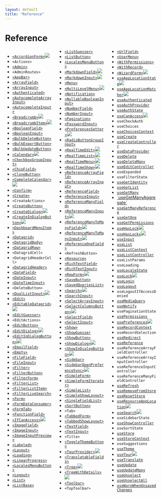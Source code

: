 ```yaml
---
layout: default
title: "Reference"
---
```


# Reference

<div style="column-count:3" markdown="1">

* [`<AccordionForm>`](https://marmelab.com/ra-enterprise/modules/ra-form-layout#accordionform)<img class="icon" src="./img/premium.svg" />
* `<Actions>`
* [`<Admin>`](./Admin.md)
* `<AdminRoutes>`
* [`<AppBar>`](./Theming.md#customizing-the-appbar-content)
* [`<ArrayField>`](./ArrayField.md)
* [`<ArrayInput>`](./ArrayInput.md)
* [`<Authenticated>`](./Authenticated.md)
* [`<AutocompleteArrayInput>`](./AutocompleteArrayInput.md)
* [`<AutocompleteInput>`](./AutocompleteInput.md)
* [`<Breadcrumb>`](./Breadcrumb.md)<img class="icon" src="./img/premium.svg" />
* [`<BreadcrumbItem>`](./Breadcrumb.md#breadcrumbitem)<img class="icon" src="./img/premium.svg" />
* [`<BooleanField>`](./BooleanField.md)
* [`<BooleanInput>`](./BooleanInput.md)
* [`<BulkDeleteButton>`](./Buttons.md#bulkdeletebutton)
* [`<BulkExportButton>`](./Buttons.md#bulkexportbutton)
* [`<BulkUpdateButton>`](./Buttons.md#bulkupdatebutton)
* [`<Calendar>`](https://marmelab.com/ra-enterprise/modules/ra-calendar#calendar)<img class="icon" src="./img/premium.svg" />
* [`<CheckboxGroupInput>`](./CheckboxGroupInput.md)
* [`<ChipField>`](./ChipField.md)
* [`<CloneButton>`](./CloneButton.md)
* [`<CompleteCalendar>`](https://marmelab.com/ra-enterprise/modules/ra-calendar#completecalendar)<img class="icon" src="./img/premium.svg" />
* [`<Confirm>`](./Confirm.md)
* [`<Create>`](./Create.md)
* `<CreateActions>`
* [`<CreateButton>`](./Buttons.md#createbutton)
* [`<CreateDialog>`](https://marmelab.com/ra-enterprise/modules/ra-form-layout#createdialog-editdialog--showdialog)<img class="icon" src="./img/premium.svg" />
* [`<CreateInDialogButton>`](https://marmelab.com/ra-enterprise/modules/ra-form-layout#createindialogbutton-editindialogbutton-and-showindialogbutton)<img class="icon" src="./img/premium.svg" />
* [`<DashboardMenuItem>`](./Theming.md#using-a-custom-menu)
* [`<Datagrid>`](./Datagrid.md)
* [`<DatagridBody>`](./Datagrid.md#body)
* [`<DatagridRow>`](./Datagrid.md#body)
* `<DatagridCell>`
* `<DatagridHeaderCell>`
* [`<DatagridHeader>`](./Datagrid.md#header)
* [`<DateField>`](./DateField.md)
* [`<DateInput>`](./DateInput.md)
* [`<DateTimeInput>`](./DateTimeInput.md)
* `<DeleteButton>`
* [`<DualListInput>`](https://marmelab.com/ra-enterprise/modules/ra-relationships#duallistinput)<img class="icon" src="./img/premium.svg" />
* [`<Edit>`](./Edit.md)
* [`<EditableDatagrid>`](https://marmelab.com/ra-enterprise/modules/ra-editable-datagrid)<img class="icon" src="./img/premium.svg" />
* [`<EditGuesser>`](./EditGuesser.md)
* `<EditActions>`
* [`<EditButton>`](./Buttons.md#editbutton)
* [`<EditDialog>`](https://marmelab.com/ra-enterprise/modules/ra-form-layout#createdialog-editdialog--showdialog)<img class="icon" src="./img/premium.svg" />
* [`<EditInDialogButton>`](https://marmelab.com/ra-enterprise/modules/ra-form-layout#createindialogbutton-editindialogbutton-and-showindialogbutton)<img class="icon" src="./img/premium.svg" />
* [`<EmailField>`](./EmailField.md)
* [`<Empty>`](./List.md#empty-empty-page-component)  
* [`<FileField>`](./FileField.md)
* [`<FileInput>`](./FileInput.md)
* [`<Filter>`](./List.md#filters-filter-inputs)
* [`<FilterButton>`](./Buttons.md#filterbutton)
* [`<FilterForm>`](./FilterForm.md)
* [`<FilterList>`](./FilterList.md)
* [`<FilterListItem>`](./FilterList.md#children)
* [`<FilterLiveSearch>`](./FilterLiveSearch.md)
* [`<Form>`](./Form.md)
* [`<FormDataConsumer>`](./Inputs.md#linking-two-inputs)
* [`<FormTab>`](./TabbedForm.md)
* [`<FunctionField>`](./FunctionField.md)
* [`<IfCanAccess>`](./IfCanAccess.md)<img class="icon" src="./img/premium.svg" />
* [`<ImageField>`](./ImageField.md)
* [`<ImageInput>`](./ImageInput.md)
* [`<ImageInputPreview>`](./ImageInput.md#imageinput)
* [`<Labeled>`](./Labeled.md)
* [`<Layout>`](./Theming.md#using-a-custom-layout)
* [`<Loading>`](./Theming.md#loading)
* [`<LinearProgress>`](./Theming.md#linearprogress)
* [`<LocalesMenuButton>`](./LocalesMenuButton.md)
* [`<Logout>`](./Theming.md#using-a-custom-logout-button)
* [`<List>`](./List.md#usage)
* [`<ListBase>`](./ListBase.md#usage)
* [`<ListGuesser>`](./ListGuesser.md#usage)
* [`<ListButton>`](./Buttons.md#listbutton)
* [`<LocalesMenuButton>`](./LocalesMenuButton.md)
* [`<MarkdownField>`](https://marmelab.com/ra-enterprise/modules/ra-markdown#markdownfield)<img class="icon" src="./img/premium.svg" />
* [`<MarkdownInput>`](https://marmelab.com/ra-enterprise/modules/ra-markdown#markdowninput)<img class="icon" src="./img/premium.svg" />
* [`<Menu>`](./Theming.md#using-a-custom-menu)
* [`<MultiLevelMenu>`](https://marmelab.com/ra-enterprise/modules/ra-navigation#multilevelmenu-replacing-the-default-menu-by-a-multi-level-one)<img class="icon" src="./img/premium.svg" />
* [`<Notification>`](./Theming.md#notifications)
* [`<NullableBooleanInput>`](./NullableBooleanInput.md)
* [`<NumberField>`](./NumberField.md)
* [`<NumberInput>`](./NumberInput.md)
* [`<Pagination>`](./List.md#pagination-pagination-component)
* [`<PasswordInput>`](./PasswordInput.md)
* [`<PreferencesSetter>`](https://marmelab.com/ra-enterprise/modules/ra-preferences#preferencessetter-setting-preferences-declaratively)<img class="icon" src="./img/premium.svg" />
* [`<RadioButtonGroupInput>`](./RadioButtonGroupInput.md)
* [`<RealTimeEdit>`](https://marmelab.com/ra-enterprise/modules/ra-realtime#real-time-views-list-edit-show)<img class="icon" src="./img/premium.svg" />
* [`<RealTimeList>`](https://marmelab.com/ra-enterprise/modules/ra-realtime#real-time-views-list-edit-show)<img class="icon" src="./img/premium.svg" />
* [`<RealTimeMenu>`](https://marmelab.com/ra-enterprise/modules/ra-realtime#realtimemenu)<img class="icon" src="./img/premium.svg" />
* [`<RealTimeShow>`](https://marmelab.com/ra-enterprise/modules/ra-realtime#real-time-views-list-edit-show)<img class="icon" src="./img/premium.svg" />
* [`<ReferenceArrayField>`](./ReferenceArrayField.md)
* [`<ReferenceArrayInput>`](./ReferenceArrayInput.md)
* [`<ReferenceField>`](./ReferenceField.md)
* [`<ReferenceInput>`](./ReferenceInput.md)
* [`<ReferenceManyField>`](./ReferenceManyField.md)
* [`<ReferenceManyInput>`](./ReferenceManyInput.md)<img class="icon" src="./img/premium.svg" />
* [`<ReferenceManyToManyField>`](https://marmelab.com/ra-enterprise/modules/ra-relationships#referencemanytomanyfield)<img class="icon" src="./img/premium.svg" />
* [`<ReferenceManyToManyInput>`](https://marmelab.com/ra-enterprise/modules/ra-relationships#referencemanytomanyinput)<img class="icon" src="./img/premium.svg" />
* [`<ReferenceOneField>`](./ReferenceOneField.md)
* `<RefreshButton>`
* [`<Resource>`](./Resource.md)
* [`<RichTextField>`](./RichTextField.md)
* [`<RichTextInput>`](./RichTextInput.md)
* [`<RowForm>`](https://marmelab.com/ra-enterprise/modules/ra-editable-datagrid#rowform)<img class="icon" src="./img/premium.svg" />
* [`<SaveButton>`](./SaveButton.md)
* [`<SavedQueriesList>`](./SavedQueriesList.md)
* [`<Search>`](https://marmelab.com/ra-enterprise/modules/ra-search#the-search-component)<img class="icon" src="./img/premium.svg" />
* [`<SearchInput>`](./FilteringTutorial.md#searchinput)
* [`<SelectArrayInput>`](./SelectArrayInput.md)
* [`<SelectColumnsButton>`](https://marmelab.com/ra-enterprise/modules/ra-preferences#selectcolumnsbutton-store-datagrid-columns-in-preferences)<img class="icon" src="./img/premium.svg" />
* [`<SelectField>`](./SelectField.md)
* [`<SelectInput>`](./SelectInput.md)
* [`<Show>`](./Show.md#show)
* [`<ShowGuesser`](./ShowGuesser.md#showguesser)
* [`<ShowButton>`](./Buttons.md#showbutton)
* [`<ShowDialog>`](https://marmelab.com/ra-enterprise/modules/ra-form-layout#createdialog-editdialog--showdialog)<img class="icon" src="./img/premium.svg" />
* [`<ShowInDialogButton>`](https://marmelab.com/ra-enterprise/modules/ra-form-layout#createindialogbutton-editindialogbutton-and-showindialogbutton)<img class="icon" src="./img/premium.svg" />
* [`<Sidebar>`](./Theming.md#sidebar-customization)
* [`<SidebarOpenPreferenceSync>`](https://marmelab.com/ra-enterprise/modules/ra-preferences#sidebaropenpreferencesync-store-the-sidebar-openclose-state-in-preferences)<img class="icon" src="./img/premium.svg" />
* [`<SimpleForm>`](./SimpleForm.md)
* [`<SimpleFormIterator>`](./ArrayInput.md#usage)
* [`<SimpleList>`](./SimpleList.md)
* [`<SimpleShowLayout>`](./SimpleShowLayout.md)
* [`<SingleFieldList>`](./SingleFieldList.md)
* [`<SortButton>`](./SortButton.md)
* `<Tab>`
* [`<TabbedForm>`](./TabbedForm.md)
* [`<TabbedShowLayout>`](./TabbedShowLayout.md)
* [`<TextField>`](./TextField.md)
* [`<TextInput>`](./TextInput.md)
* `<Title>`
* [`<ToggleThemeButton>`](./ToggleThemeButton.md)
* [`<TourProvider>`](https://marmelab.com/ra-enterprise/modules/ra-tour)<img class="icon" src="./img/premium.svg" />
* [`<TranslatableFields>`](./TranslatableFields.md)
* [`<Tree>`](https://marmelab.com/ra-enterprise/modules/ra-tree#tree-component)<img class="icon" src="./img/premium.svg" />
* [`<TreeWithDetails>`](https://marmelab.com/ra-enterprise/modules/ra-tree#treewithdetails-component)<img class="icon" src="./img/premium.svg" />
* [`<Toolbar>`](./Toolbar.md)
* `<TopToolbar>`
* [`<UrlField>`](./UrlField.md)
* [`<UserMenu>`](./Theming.md#usermenu-customization)
* [`<WithPermissions>`](./WithPermissions.md)
* [`<WithRecord>`](./WithRecord.md)
* [`<WizardForm>`](https://marmelab.com/ra-enterprise/modules/ra-form-layout#wizardform)<img class="icon" src="./img/premium.svg" />
* [`useAppLocationState`](https://marmelab.com/ra-enterprise/modules/ra-navigation#useapplocationstate-retrieve-and-define-app-location)<img class="icon" src="./img/premium.svg" />
* [`useAppLocationMatcher`](https://marmelab.com/ra-enterprise/modules/ra-navigation#useapplocationmatcher-apply-a-matching-on-the-current-app-location)<img class="icon" src="./img/premium.svg" />
* [`useAuthenticated`](./useAuthenticated.md)
* [`useAuthProvider`](./useAuthProvider.md)
* [`useAuthState`](./useAuthState.md)
* [`useCanAccess`](./useCanAccess.md)<img class="icon" src="./img/premium.svg" />
* `useCheckAuth`
* `useChoices`
* [`useChoicesContext`](./useChoicesContext.md)
* [`useCreate`](./useCreate.md)
* [`useCreateController`](./useCreateController.md)
* [`useDataProvider`](./useDataProvider.md#usedataprovider)
* [`useDelete`](./useDelete.md)
* [`useDeleteMany`](./useDeleteMany.md)
* [`useEditController`](./useEditController.md)
* `useExpanded`
* `useFilterState`
* [`useGetIdentity`](./useGetIdentity.md)
* [`useGetList`](./useGetList.md)
* [`useGetMany`](./useGetMany.md)
* [´useGetManyAggregate´](./useGetOne.md#aggregating-getone-calls)
* [`useGetManyReference`](./useGetManyReference.md)
* [`useGetOne`](./useGetOne.md)
* [`useGetPermissions`](./WithPermissions.md)
* [`useHasLock`](https://marmelab.com/ra-enterprise/modules/ra-realtime#locks-on-content)<img class="icon" src="./img/premium.svg" />
* [`useHasLocks`](https://marmelab.com/ra-enterprise/modules/ra-realtime#locks-on-content)<img class="icon" src="./img/premium.svg" />
* [`useInput`](./useInput.md)
* [`useList`](./useList.md)
* [`useListContext`](./useListContext.md)
* [`useListController`](./useListController.md)
* `useListParams`
* `useLoading`
* [`useLocaleState`](./useLocaleState.md)
* [`useLock`](https://marmelab.com/ra-enterprise/modules/ra-realtime#locks-on-content)<img class="icon" src="./img/premium.svg" />
* [`useLogin`](./useLogin.md)
* [`useLogout`](./useLogout.md)
* `useLogoutIfAccessDenied`
* [`useMediaQuery`](./Theming.md#usemediaquery-hook)
* [`useNotify`](./useNotify.md)
* `usePaginationState`
* [`usePermissions`](./usePermissions.md)
* [`usePreferences`](https://marmelab.com/ra-enterprise/modules/ra-preferences#usepreferences-reading-and-writing-user-preferences)<img class="icon" src="./img/premium.svg" />
* [`useRecordContext`](./useRecordContext.md)
* `useRecordSelection`
* [`useRedirect`](./useRedirect.md)
* [`useReference`](./useGetOne.md#aggregating-getone-calls)
* `useReferenceArrayFieldController`
* `useReferenceArrayInputController`
* `useReferenceInputController`
* `useReferenceManyFieldController`
* [`useRefresh`](./useRefresh.md)
* [`useRemoveFromStore`](./useRemoveFromStore.md)
* [`useResetStore`](./useResetStore.md)
* [`useResourceAppLocation`](https://marmelab.com/ra-enterprise/modules/ra-navigation#useresourceapplocation-access-current-resource-app-location)<img class="icon" src="./img/premium.svg" />
* [`useSearch`](https://marmelab.com/ra-enterprise/modules/ra-search#the-usesearch-hook)<img class="icon" src="./img/premium.svg" />
* `useSidebarState`
* [`useShowController`](./useShowController.md#useshowcontroller)
* `useSortState`
* [`useStore`](./useStore.md)
* [`useStoreContext`](./useStoreContext.md)
* `useSuggestions`
* [`useTheme`](./Theming.md#changing-the-theme-programmatically)
* [`useTour`](https://marmelab.com/ra-enterprise/modules/ra-tour)<img class="icon" src="./img/premium.svg" />
* [`useTranslate`](./useTranslate.md)
* [`useUpdate`](./useUpdate.md)
* [`useUpdateMany`](./useUpdateMany.md)
* [`useUnselect`](./useUnselect.md)
* [`useUnselectAll`](./useUnselectAll.md)
* [`useWarnWhenUnsavedChanges`](./EditTutorial.md#warning-about-unsaved-changes)

</div>
